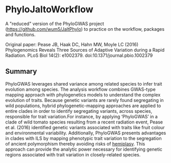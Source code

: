 # PhyloJaltoWorkflow
A "reduced" version of the PhyloGWAS project (https://github.com/wum5/JaltPhylo) to practice on the workflow, packages and functions.

Original paper: Pease JB, Haak DC, Hahn MW, Moyle LC (2016) Phylogenomics Reveals Three Sources of Adaptive Variation during a Rapid Radiation. PLoS Biol 14(2): e1002379. doi:10.1371/journal.pbio.1002379

## Summary
PhyloGWAS leverages shared variance among related species to infer trait evolution among species. The analysis workflow combines GWAS-type mapping approach with phylogenetics models to understand the complex evolution of traits. Because genetic variants are rarely found segregating in wild populations, hybrid phylogenetic-mapping approaches are applied to entire clades in order to identify segregating variants, across species, responsible for trait variation.For instance, by applying ‘PhyloGWAS’ in a clade of wild tomato species resulting from a recent radiation event, Pease et al. (2016) identified genetic variants associated with traits like fruit colour and environmental variability. Additionally, PhyloGWAS presents advantages in clades with ILS by mapping phenotypic trait variation to the segregation of ancient polymorphism thereby avoiding risks of [hemiplasy](https://academic.oup.com/sysbio/article/57/3/503/1666092). This approach can provide the analytic power necessary for identifying genetic regions associated with trait variation in closely-related species.
